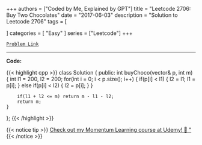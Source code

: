 
+++
authors = ["Coded by Me, Explained by GPT"]
title = "Leetcode 2706: Buy Two Chocolates"
date = "2017-06-03"
description = "Solution to Leetcode 2706"
tags = [
    
]
categories = [
    "Easy"
]
series = ["Leetcode"]
+++



[`Problem Link`](https://leetcode.com/problems/buy-two-chocolates/description/)

---

**Code:**

{{< highlight cpp >}}
class Solution {
public:
    int buyChoco(vector<int>& p, int m) {
        int l1 = 200, l2 = 200;
        for(int i = 0; i < p.size(); i++) {
            if(p[i] < l1) {
                l2 = l1;
                l1 = p[i];
            } else if(p[i] < l2) {
                l2 = p[i];
            }
        }
        
        if(l1 + l2 <= m) return m - l1 - l2;
        return m;
    }
};
{{< /highlight >}}



{{< notice tip >}}
[Check out my Momentum Learning course at Udemy! 🚀 "](https://www.udemy.com/course/blind-75-the-data-structures-and-algorithms-essentials/)
{{< /notice >}}

